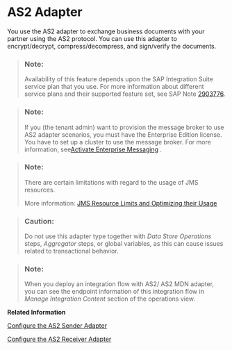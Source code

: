 <!-- loiod3af635f24a4458599eb37a1c042189d -->

# AS2 Adapter

You use the AS2 adapter to exchange business documents with your partner using the AS2 protocol. You can use this adapter to encrypt/decrypt, compress/decompress, and sign/verify the documents.

> ### Note:  
> Availability of this feature depends upon the SAP Integration Suite service plan that you use. For more information about different service plans and their supported feature set, see SAP Note [2903776](https://launchpad.support.sap.com/#/notes/2903776).

> ### Note:  
> If you \(the tenant admin\) want to provision the message broker to use AS2 adapter scenarios, you must have the Enterprise Edition license. You have to set up a cluster to use the message broker. For more information, see[Activate Enterprise Messaging](https://help.sap.com/docs/cloud-integration/sap-cloud-integration/activating-enterprise-messaging?locale=en-US&version=Cloud) .

> ### Note:  
> There are certain limitations with regard to the usage of JMS resources.
> 
> More information: [JMS Resource Limits and Optimizing their Usage](jms-resource-limits-and-optimizing-their-usage-4857054.md)

> ### Caution:  
> Do not use this adapter type together with *Data Store Operations* steps, *Aggregator* steps, or global variables, as this can cause issues related to transactional behavior.

> ### Note:  
> When you deploy an integration flow with AS2/ AS2 MDN adapter, you can see the endpoint information of this integration flow in *Manage Integration Content* section of the operations view.

**Related Information**  


[Configure the AS2 Sender Adapter](configure-the-as2-sender-adapter-5d7ee17.md "")

[Configure the AS2 Receiver Adapter](configure-the-as2-receiver-adapter-9db62be.md "")

